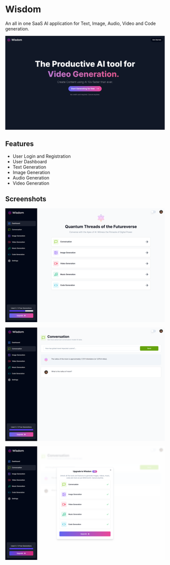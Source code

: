 # Wisdom

An all in one SaaS AI application for Text, Image, Audio, Video and Code generation.   

![Wisdom Landing Page](https://github.com/Prajwal-S-Venkatesh/wisdom-saas/blob/main/img/landing.png)


## Features

- User Login and Registration
- User Dashboard
- Text Generation
- Image Generation
- Audio Generation
- Video Generation

## Screenshots

![Wisdom Landing Page](https://github.com/Prajwal-S-Venkatesh/wisdom-saas/blob/main/img/dashboard.png)

![Wisdom Landing Page](https://github.com/Prajwal-S-Venkatesh/wisdom-saas/blob/main/img/conversation.png)

![Wisdom Landing Page](https://github.com/Prajwal-S-Venkatesh/wisdom-saas/blob/main/img/upgrade.png)
